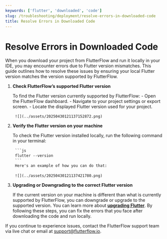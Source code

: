 ```yaml
---
keywords: ['flutter', 'downloaded', 'code']
slug: /troubleshooting/deployment/resolve-errors-in-downloaded-code
title: Resolve Errors in Downloaded Code
---
```

# Resolve Errors in Downloaded Code

When you download your project from FlutterFlow and run it locally in your IDE, you may encounter errors due to Flutter version mismatches. This guide outlines how to resolve these issues by ensuring your local Flutter version matches the version supported by FlutterFlow.

1. **Check FlutterFlow’s supported Flutter version**

    To find the Flutter version currently supported by FlutterFlow:
        - Open the FlutterFlow dashboard.
        - Navigate to your project settings or export screen.
        - Locate the displayed Flutter version used for your project.

        ![](../assets/20250430121137152872.png)

2. **Verify the Flutter version on your machine**

    To check the Flutter version installed locally, run the following command in your terminal:

        ```js
        flutter --version
        ```
        Here's an example of how you can do that:

        ![](../assets/20250430121137421780.png)​

3. **Upgrading or Downgrading to the correct Flutter version**

    If the current version on your machine is different than what is currently supported by FlutterFlow, you can downgrade or upgrade to the supported version. You can learn more about [**upgrading Flutter**](/testing/local-run/#4-running-app-on-device). ​By following these steps, you can fix the errors that you face after downloading the code and run locally. 


If you continue to experience issues, contact the FlutterFlow support team via live chat or email at support@flutterflow.io.